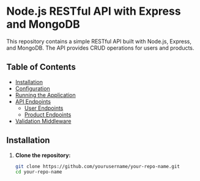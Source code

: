 # Node.js RESTful API with Express and MongoDB

This repository contains a simple RESTful API built with Node.js, Express, and MongoDB. The API provides CRUD operations for users and products.

## Table of Contents

- [Installation](#installation)
- [Configuration](#configuration)
- [Running the Application](#running-the-application)
- [API Endpoints](#api-endpoints)
  - [User Endpoints](#user-endpoints)
  - [Product Endpoints](#product-endpoints)
- [Validation Middleware](#validation-middleware)

## Installation

1. **Clone the repository:**

   ```bash
   git clone https://github.com/yourusername/your-repo-name.git
   cd your-repo-name
